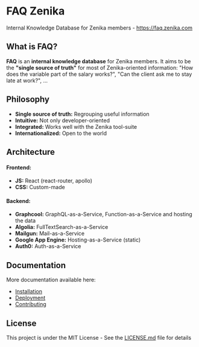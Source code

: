 # FAQ Zenika

Internal Knowledge Database for Zenika members - https://faq.zenika.com

## What is FAQ?

**FAQ** is an **internal knowledge database** for Zenika members. It aims to be the **"single source of truth"** for most of Zenika-oriented information: "How does the variable part of the salary works?", "Can the client ask me to stay late at work?", ...

## Philosophy

* **Single source of truth:** Regrouping useful information
* **Intuitive:** Not only developer-oriented
* **Integrated:** Works well with the Zenika tool-suite
* **Internationalized:** Open to the world

## Architecture

#### Frontend:

* **JS:** React (react-router, apollo)
* **CSS:** Custom-made

#### Backend:

* **Graphcool:** GraphQL-as-a-Service, Function-as-a-Service and hosting the data
* **Algolia:** FullTextSearch-as-a-Service
* **Mailgun:** Mail-as-a-Service
* **Google App Engine:** Hosting-as-a-Service (static)
* **Auth0:** Auth-as-a-Service

## Documentation

More documentation available here:

* [Installation](/docs/installation.md)
* [Deployment](docs/deployment.md)
* [Contributing](docs/contributing.md)

## License

This project is under the MIT License - See the [LICENSE.md](LICENSE.md) file for details
